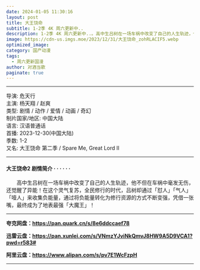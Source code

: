 ```yaml
---
date: 2024-01-05 11:30:16
layout: post
title: 大王饶命
subtitle: 1-2季 4K 周六更新中..
description: 1-2季 4K 周六更新中..。高中生吕树在一场车祸中改变了自己的人生轨迹，他不但在车祸中毫发无伤，还觉醒了异能！在这个灵气复苏，全民修行的时代，吕树却通过「怼人」「气人」「噎人」来收集负能量，通过将负能量转化为修行资源的方式不断变强...
image: https://cdn-us.imgs.moe/2023/12/31/大王饶命_zohRLACIF5.webp
optimized_image: 
category: 国产动漫
tags:
  - 周六更新国漫
author: 对酒当歌
paginate: true
---
```


---

导演: 危天行  
主演: 杨天翔 / 赵爽  
类型: 剧情 / 动作 / 爱情 / 动画 / 奇幻  
制片国家/地区: 中国大陆  
语言: 汉语普通话  
首播: 2023-12-30(中国大陆)  
季数: 1-2  
又名: 大王饶命 第二季 / Spare Me, Great Lord Ⅱ  

---

#### 大王饶命2 剧情简介 · · · · · ·

　　高中生吕树在一场车祸中改变了自己的人生轨迹，他不但在车祸中毫发无伤，还觉醒了异能！在这个灵气复苏，全民修行的时代，吕树却通过「怼人」「气人」「噎人」来收集负能量，通过将负能量转化为修行资源的方式不断变强，凭借一张嘴，最终成为了地表最强「大魔王」！

---

**夸克网盘：<https://pan.quark.cn/s/8e6ddccaef78>**

**迅雷云盘：<https://pan.xunlei.com/s/VNmzYJviNkQmvJ8HW9A5D9VCA1?pwd=r583#>**

**阿里云盘：<https://www.alipan.com/s/pv7E1WcFzpH>**

---
